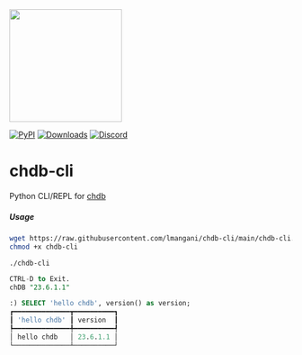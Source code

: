 <img src="https://github.com/chdb-io/chdb/raw/main/docs/_static/snake-chdb.png" width=200>

[![PyPI](https://img.shields.io/pypi/v/chdb.svg)](https://pypi.org/project/chdb/)
[![Downloads](https://static.pepy.tech/badge/chdb)](https://pepy.tech/project/chdb)
[![Discord](https://img.shields.io/discord/1098133460310294528?logo=Discord)](https://discord.gg/Njw5YXSPPc)

# chdb-cli
Python CLI/REPL for [chdb](https://chdb.io)

##### Usage
```bash
wget https://raw.githubusercontent.com/lmangani/chdb-cli/main/chdb-cli.py -O chdb-cli
chmod +x chdb-cli
```

```
./chdb-cli
```

```sql
CTRL-D to Exit.
chDB "23.6.1.1"

:) SELECT 'hello chdb', version() as version;
┏━━━━━━━━━━━━━━┳━━━━━━━━━━┓
┃ 'hello chdb' ┃ version  ┃
┡━━━━━━━━━━━━━━╇━━━━━━━━━━┩
│ hello chdb   │ 23.6.1.1 │
└──────────────┴──────────┘
```
